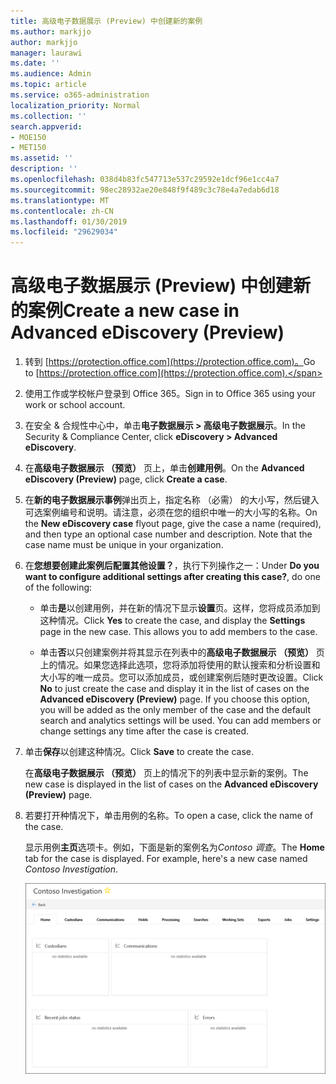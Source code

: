 ```yaml
---
title: 高级电子数据展示 (Preview) 中创建新的案例
ms.author: markjjo
author: markjjo
manager: laurawi
ms.date: ''
ms.audience: Admin
ms.topic: article
ms.service: o365-administration
localization_priority: Normal
ms.collection: ''
search.appverid:
- MOE150
- MET150
ms.assetid: ''
description: ''
ms.openlocfilehash: 038d4b83fc547713e537c29592e1dcf96e1cc4a7
ms.sourcegitcommit: 98ec28932ae20e848f9f489c3c78e4a7edab6d18
ms.translationtype: MT
ms.contentlocale: zh-CN
ms.lasthandoff: 01/30/2019
ms.locfileid: "29629034"
---
```

# <a name="create-a-new-case-in-advanced-ediscovery-preview"></a><span data-ttu-id="37253-102">高级电子数据展示 (Preview) 中创建新的案例</span><span class="sxs-lookup"><span data-stu-id="37253-102">Create a new case in Advanced eDiscovery (Preview)</span></span>    

1. <span data-ttu-id="37253-103">转到 [https://protection.office.com](https://protection.office.com)。</span><span class="sxs-lookup"><span data-stu-id="37253-103">Go to [https://protection.office.com](https://protection.office.com).</span></span>
    
2. <span data-ttu-id="37253-104">使用工作或学校帐户登录到 Office 365。</span><span class="sxs-lookup"><span data-stu-id="37253-104">Sign in to Office 365 using your work or school account.</span></span>
    
3. <span data-ttu-id="37253-105">在安全 & 合规性中心中，单击**电子数据展示 > 高级电子数据展示**。</span><span class="sxs-lookup"><span data-stu-id="37253-105">In the Security & Compliance Center, click **eDiscovery > Advanced eDiscovery**.</span></span>
 
4. <span data-ttu-id="37253-106">在**高级电子数据展示 （预览）** 页上，单击**创建用例**。</span><span class="sxs-lookup"><span data-stu-id="37253-106">On the **Advanced eDiscovery (Preview)** page, click **Create a case**.</span></span>
    
5. <span data-ttu-id="37253-p101">在**新的电子数据展示事例**弹出页上，指定名称 （必需） 的大小写，然后键入可选案例编号和说明。请注意，必须在您的组织中唯一的大小写的名称。</span><span class="sxs-lookup"><span data-stu-id="37253-p101">On the **New eDiscovery case** flyout page, give the case a name (required), and then type an optional case number and description. Note that the case name must be unique in your organization.</span></span>

6. <span data-ttu-id="37253-109">在**您想要创建此案例后配置其他设置？**，执行下列操作之一：</span><span class="sxs-lookup"><span data-stu-id="37253-109">Under **Do you want to configure additional settings after creating this case?**, do one of the following:</span></span>

    - <span data-ttu-id="37253-p102">单击**是**以创建用例，并在新的情况下显示**设置**页。这样，您将成员添加到这种情况。</span><span class="sxs-lookup"><span data-stu-id="37253-p102">Click **Yes** to create the case, and display the **Settings** page in the new case. This allows you to add members to the case.</span></span>
    
    - <span data-ttu-id="37253-p103">单击**否**以只创建案例并将其显示在列表中的**高级电子数据展示 （预览）** 页上的情况。如果您选择此选项，您将添加将使用的默认搜索和分析设置和大小写的唯一成员。您可以添加成员，或创建案例后随时更改设置。</span><span class="sxs-lookup"><span data-stu-id="37253-p103">Click **No** to just create the case and display it in the list of cases on the **Advanced eDiscovery (Preview)** page. If you choose this option, you will be added as the only member of the case and the default search and analytics settings will be used. You can add members or change settings any time after the case is created.</span></span>

7. <span data-ttu-id="37253-115">单击**保存**以创建这种情况。</span><span class="sxs-lookup"><span data-stu-id="37253-115">Click **Save** to create the case.</span></span>

    <span data-ttu-id="37253-116">在**高级电子数据展示 （预览）** 页上的情况下的列表中显示新的案例。</span><span class="sxs-lookup"><span data-stu-id="37253-116">The new case is displayed in the list of cases on the **Advanced eDiscovery (Preview)** page.</span></span> 

8. <span data-ttu-id="37253-117">若要打开种情况下，单击用例的名称。</span><span class="sxs-lookup"><span data-stu-id="37253-117">To open a case, click the name of the case.</span></span> 

    <span data-ttu-id="37253-p104">显示用例**主页**选项卡。例如，下面是新的案例名为*Contoso 调查*。</span><span class="sxs-lookup"><span data-stu-id="37253-p104">The **Home** tab for the case is displayed. For example, here's a new case named *Contoso Investigation*.</span></span>

    ![高级电子数据展示中新的案例主页选项卡](../media/newAeDcase.png)
